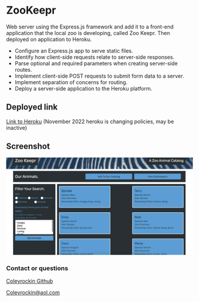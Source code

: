 # ZooKeepr
Web server using the Express.js framework and add it to a front-end application that the local zoo is developing, called Zoo Keepr. Then deployed on application to Heroku.

* Configure an Express.js app to serve static files.
* Identify how client-side requests relate to server-side responses.
* Parse optional and required parameters when creating server-side routes.
* Implement client-side POST requests to submit form data to a server.
* Implement separation of concerns for routing.
* Deploy a server-side application to the Heroku platform.

## Deployed link
[Link to Heroku](https://zookeepr121.herokuapp.com/)
(November 2022 heroku is changing policies, may be inactive)

## Screenshot
![img](./public/assets/images/ZooKeeprsc.png)
### Contact or questions
[Coleyrockin Github](https://github.com/coleyrockin)

[Coleyrockin@aol.com](mailto:coleyrockin@aol.com)